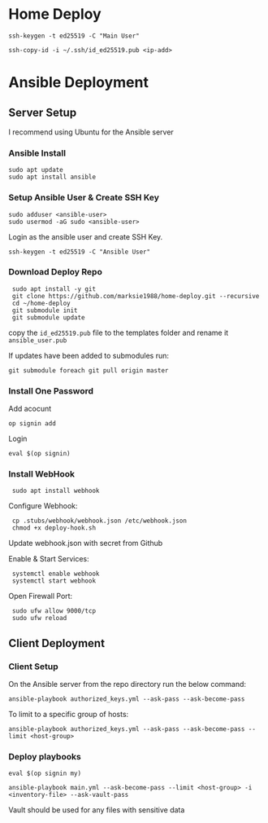 # Home Deploy

`ssh-keygen -t ed25519 -C "Main User"`

`ssh-copy-id -i ~/.ssh/id_ed25519.pub <ip-add>`

# Ansible Deployment

## Server Setup
I recommend using Ubuntu for the Ansible server

### Ansible Install

```shell
sudo apt update
sudo apt install ansible
```

### Setup Ansible User & Create SSH Key

```shell
sudo adduser <ansible-user>
sudo usermod -aG sudo <ansible-user>
```

Login as the ansible user and create SSH Key.

```shell
ssh-keygen -t ed25519 -C "Ansible User"
```

### Download Deploy Repo

```shell
 sudo apt install -y git
 git clone https://github.com/marksie1988/home-deploy.git --recursive
 cd ~/home-deploy
 git submodule init
 git submodule update
```

copy the `id_ed25519.pub` file to the templates folder and rename it `ansible_user.pub`

If updates have been added to submodules run:

```shell
git submodule foreach git pull origin master
```

### Install One Password

Add acocunt

```shell
op signin add
```

Login

```shell
eval $(op signin)
```

### Install WebHook

```shell
 sudo apt install webhook
```

Configure Webhook:

```shell
 cp .stubs/webhook/webhook.json /etc/webhook.json
 chmod +x deploy-hook.sh
```

Update webhook.json with secret from Github

Enable & Start Services:

```shell
 systemctl enable webhook
 systemctl start webhook
```

Open Firewall Port:

```shell
 sudo ufw allow 9000/tcp
 sudo ufw reload
```

## Client Deployment

### Client Setup

On the Ansible server from the repo directory run the below command:

```shell
ansible-playbook authorized_keys.yml --ask-pass --ask-become-pass
```

To limit to a specific group of hosts:

```shell
ansible-playbook authorized_keys.yml --ask-pass --ask-become-pass --limit <host-group>
```

### Deploy playbooks

```shell
eval $(op signin my)
```

```shell
ansible-playbook main.yml --ask-become-pass --limit <host-group> -i <inventory-file> --ask-vault-pass
```

Vault should be used for any files with sensitive data
